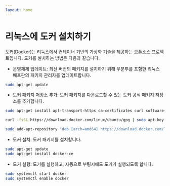 ```yaml
---
layout: home
---
```


# 리눅스에 도커 설치하기
도커(Docker)는 리눅스에서 컨테이너 기반의 가상화 기술을 제공하는 오픈소스 프로젝트입니다. 도커를 설치하는 방법은 다음과 같습니다.

* 운영체제 업데이트: 최신 버전의 패키지를 설치하기 위해 우분투를 포함한 리눅스 배포판의 패키지 관리자를 업데이트합니다.

```bash
sudo apt-get update
```

* 도커 패키지 저장소 추가: 도커 패키지를 다운로드할 수 있는 도커 공식 패키지 저장소를 추가합니다.

```bash
sudo apt-get install apt-transport-https ca-certificates curl software-properties-common

curl -fsSL https://download.docker.com/linux/ubuntu/gpg | sudo apt-key add -

sudo add-apt-repository "deb [arch=amd64] https://download.docker.com/linux/ubuntu $(lsb_release -cs) stable"
```

* 도커 설치: 도커 패키지를 설치합니다.
```bash
sudo apt-get update
sudo apt-get install docker-ce
```

* 도커 실행: 도커를 실행하고, 자동으로 부팅시에도 도커가 실행되도록 합니다.
```bash
sudo systemctl start docker
sudo systemctl enable docker
```
